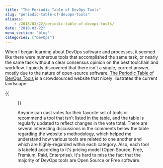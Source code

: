 ```yaml
---
title: "The Periodic Table of DevOps Tools"
slug: "periodic-table-of-devops-tools"
aliases:
    - /2018/03/22/periodic-table-of-devops-tools/
date: "2018-03-22"
menu_section: "blog"
categories: ["DevOps"]
---
```


When I began learning about DevOps software and processes, it seemed like there were numerous tools that accomplished the same task, or nearly the same task without a clear consensus opinion on the best toolchain and workflow. I quickly discovered that there isn't a single, correct answer, mostly due to the nature of open-source software. [The Periodic Table of DevOps Tools](https://xebialabs.com/periodic-table-of-devops-tools/) is a crowdsourced website that nicely illustrates the current landscape:

{{<figure src="https://s3-us-west-1.amazonaws.com/alunapublic/devops/periodic_table_devops.jpg" width="1100" link="https://xebialabs.com/periodic-table-of-devops-tools/" alt="Periodic Table of DevOps Tools" caption="Figure 1 - Periodic Table of DevOps Tools">}}

Anyone can cast votes for their favorite set of tools or recommend a tool that isn't listed in the table, and the table is regularly updated to reflect changes in the vote total. There are several interesting discussions in the comments below the table regarding the website's methodology, which helped me understand how various tools are related to one another and which are highly-regarded within each category. Also, each tool is labeled according to it's pricing model (Open Source, Free, Fremium, Paid, Enterprise). It's hard to miss the fact that the majority of DevOps tools are Open Source or Free software.
